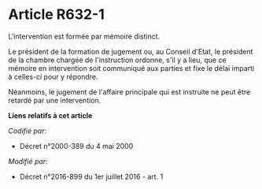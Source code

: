 # Article R632-1

L'intervention est formée par mémoire distinct. 

Le président de la formation de jugement ou, au Conseil d'Etat, le président de la  chambre chargée de l'instruction ordonne,
s'il y a lieu, que ce mémoire en intervention soit communiqué aux parties et fixe le délai imparti à celles-ci pour y
répondre. 

Néanmoins, le jugement de l'affaire principale qui est instruite ne peut être retardé par une intervention.

**Liens relatifs à cet article**

_Codifié par_:

  - Décret n°2000-389 du 4 mai 2000

_Modifié par_:

  - Décret n°2016-899 du 1er juillet 2016 - art. 1
